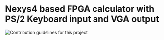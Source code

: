# Nexys4 based FPGA calculator with PS/2 Keyboard input and VGA output 

![Contribution guidelines for this project](Output_on_VGA.jpg)
